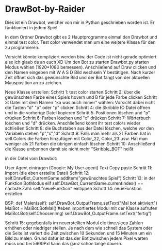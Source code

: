 # DrawBot-by-Raider
Dies ist ein Drawbot, welcher von mir in Python geschrieben worden ist. Er funktioniert in jedem Spiel

In dem Ordner Drawbot gibt es 2 Hauptprogramme einmal den Drawbot und einmal test color. 
Test color verwendet man um eine weitere Klasse für den zu programieren.

Vorsicht könnte kompliziert werden btw. der Code ist nicht gerade optimiert also ich glaub da an euch XD
Um den Bot zu starten Drawbot.py starten Modus wählen (1920*1080 bemessen). Anschließend auf Draw clicken und den Namen eingeben mit W A S D Bild wechseln Y bestätigen.
Nach kurzer Zeit öffnet sich das gewünschte Bild und der Bot fängt von der aktuellen Mausposition an zu zeichen.

Neue Klasse erstellen:
Schritt 1:
test color starten
Schritt 2:
über die gewünschten Farbe eines Spiels hovern und B für jede Farbe clicken
Schritt 3:
Datei mit dem Namen "ka was auch immer" wählen: Vorsicht dabei nicht die Tasten "d" "p" oder "p" clicken
Schritt 4: 
die Skribble IO Datei öffnen und in die vorherige Datei kopieren
Schritt 5:
Positionen löschen und "p" drücken
Schritt 6:
Farben löschen und "c" drücken
Schritt 7:
Wörterbuch löschen und "d" drücken. Anschließend könnt ihr test colors wieder schließen 
Schritt 8:
die Buchstaben aus der Datei löschen, welche vor den Variabeln stehen "p","c","d"
Schritt 9:
Falls man mehr als 21 Farben hat in self.Colors die Farben hinzufügen mit Color_22, Color_23 usw. Hat man weniger als 21 Farben die übrigen einfach löschen
Schritt 10:
Anschließend die Klasse umbennen damit sie nicht mehr "Skribble_BOT" heißt

in der Datei vom Drawbot:

User Agent eintragen (Google: My User agent) Text Copy paste
Schritt 11:
import (die eben erstellte Datei)
Schritt 12:
self.DrawBot_CurrentGame.addItem("gewünschtes Spiel")
Schritt 13:
in der Funktion BotModus
        elif self.DrawBot_CurrentGame.currentIndex() == nächste Zahl:
            self."neueFunktion"
eintippen
Schritt 14:
neueFunktion erstellen

BSP:
    def Malen(self):
        self.DrawBot_OutputFrame.setText("Mal bot aktiviert")
        MalBot = MalBot.BotMal()  #eben importiertes Modul mit der Klasse aufrufen
        MalBot.Bot(self.ChoosenImg) 
        self.DrawBot_OutputFrame.setText("fertig")

Schritt 15:
gegebenfalls im neuerstellten Modul die time.sleep Zahlen erhöhen oder niedriger stellen. Je nach dem wie schnell das System oder die Seite ist variert die Zeit 
zwischen 10 Sekunden und 15 Minuten um ein Bild zu malen.
Grund dafür ist das der Bot zwischen jedem Pixel warten muss und bei 5600Pxl kann das ganz schön lange dauern.
